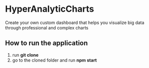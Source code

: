# HyperAnalyticCharts
Create your own custom dashboard that helps you visualize big data through professional and complex charts

<h2>How to run the application</h2>

1. run <b>git clone</b>
2. go to the cloned folder and run <b>npm start</b>
